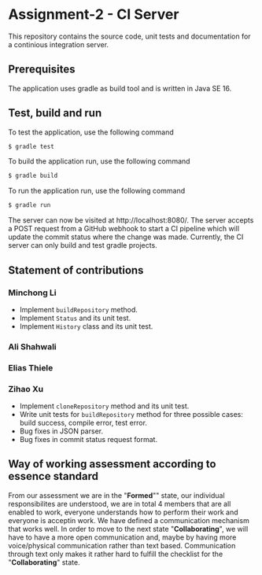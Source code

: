 # Assignment-2 - CI Server
This repository contains the source code, unit tests and documentation for a continious integration server.

## Prerequisites
The application uses gradle as build tool and is written in Java SE 16.
## Test, build and run
To test the application, use the following command
```sh
$ gradle test
```
To build the application run, use the following command
```sh
$ gradle build
```
To run the application run, use the following command
```sh
$ gradle run
```
The server can now be visited at http://localhost:8080/.
The server accepts a POST request from a GitHub webhook to start a CI pipeline which will update the commit status where the change was made. Currently, the CI server can only build and test gradle projects.
## Statement of contributions
### Minchong Li

- Implement `buildRepository` method.
- Implement `Status` and its unit test.
- Implement `History` class and its unit test.

### Ali Shahwali

### Elias Thiele

### Zihao Xu
- Implement `cloneRepository` method and its unit test.
- Write unit tests for `buildRepository` method for three possible cases: build success, compile error, test error.
- Bug fixes in JSON parser.
- Bug fixes in commit status request format. 

## Way of working assessment according to essence standard
From our assessment we are in the "**Formed**"" state, our individual responsibilites are understood, we are in total 4 members that are all enabled to work, everyone understands how to perform their work and everyone is acceptin work. We have defined a communication mechanism that works well. In order to move to the next state "**Collaborating**", we will have to have a more open communication and, maybe by having more voice/physical communication rather than text based. Communication through text only makes it rather hard to fulfill the checklist for the "**Collaborating**" state.